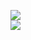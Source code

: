 [![](https://img.shields.io/badge/Made%20With-Github%20Spray-lightgrey.svg?style=for-the-badge&logo=github)](https://github.com/Annihil/github-spray#5139)  
[![](https://i.imgur.com/2DrTn0Z.gif)](https://github.com/Annihil/github-spray)